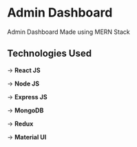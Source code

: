 # Admin Dashboard

Admin Dashboard Made using MERN Stack

## Technologies Used

-> **React JS**

-> **Node JS**

-> **Express JS**

-> **MongoDB**

-> **Redux**

-> **Material UI**
